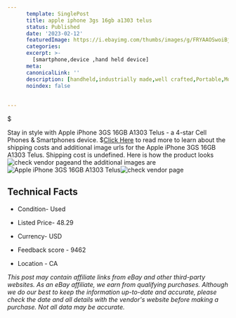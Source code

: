 ```yaml
---
      template: SinglePost
      title: apple iphone 3gs 16gb a1303 telus
      status: Published
      date: '2023-02-12'
      featuredImage: https://i.ebayimg.com/thumbs/images/g/FRYAAOSwoiBjIp6P/s-l225.jpg
      categories: 
      excerpt: >-
        [smartphone,device ,hand held device]
      meta:
      canonicalLink: ''
      description: [handheld,industrially made,well crafted,Portable,Mobile,Compact,Convenient,Lightweight,Maneuverable,Man-portable,Miniature,Carriable,Hand-held,Light,Holdable,Transportable,Mobile device,Pocket-sized,On-the-go,Wireless,Cordless,Compact size,Convenient size, smartphone,device ,hand held device]
      noindex: false
      
        
---
```

$

Stay in style with Apple iPhone 3GS 16GB A1303 Telus - a 4-star Cell Phones & Smartphones device.
$[Click Here](https://www.ebay.com/itm/115527079826?hash=item1ae5f35792%3Ag%3AFRYAAOSwoiBjIp6P&mkevt=1&mkcid=1&mkrid=711-53200-19255-0&campid=%253CePNCampaignId%253E&customid=%253CreferenceId%253E&toolid=10049) to read more to learn about the shipping costs and additional image urls for the Apple iPhone 3GS 16GB A1303 Telus. Shipping cost is undefined. Here is how the product looks ![check vendor page](https://i.ebayimg.com/thumbs/images/g/FRYAAOSwoiBjIp6P/s-l225.jpg)and the additional images are![Apple iPhone 3GS 16GB A1303 Telus](https://i.ebayimg.com/images/g/FRYAAOSwoiBjIp6P/s-l1600.jpg)![check vendor page](https://origin-galleryplus.ebayimg.com/ws/web/115527079826_2_0_1/225x225.jpg,https://origin-galleryplus.ebayimg.com/ws/web/115527079826_3_0_1/225x225.jpg,https://origin-galleryplus.ebayimg.com/ws/web/115527079826_4_0_1/225x225.jpg,https://origin-galleryplus.ebayimg.com/ws/web/115527079826_5_0_1/225x225.jpg)



 ## Technical Facts 



     
      

 - Condition- Used 


      

 - Listed Price- 48.29 


      

 - Currency- USD 


      

 - Feedback score - 9462 


      

 - Location - CA 


      
      

 *_This post may contain affiliate links from eBay and other third-party websites. As an eBay affiliate, we earn from qualifying purchases. Although we do our best to keep the information up-to-date and accurate, please check the date and all details with the vendor's website before making a purchase. Not all data may be accurate._*






